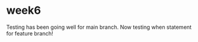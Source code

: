 # week6
Testing has been going well for main branch. Now testing when statement for feature branch!
